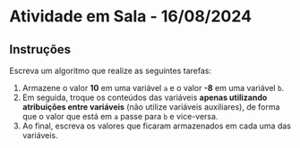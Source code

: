 

# Atividade em Sala - 16/08/2024

## Instruções

Escreva um algoritmo que realize as seguintes tarefas:

1. Armazene o valor **10** em uma variável `a` e o valor **-8** em uma variável `b`.
2. Em seguida, troque os conteúdos das variáveis **apenas utilizando atribuições entre variáveis** (não utilize variáveis auxiliares), de forma que o valor que está em `a` passe para `b` e vice-versa.
3. Ao final, escreva os valores que ficaram armazenados em cada uma das variáveis.

